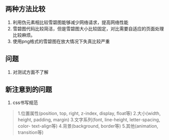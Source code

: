 ## 两种方法比较
1. 利用伪元素相比较雪碧图能够减少网络请求，提高网络性能
2. 雪碧图代码比较简洁，但是雪碧图大小比较固定，对比需要自适应的页面处理比较麻烦。
3. 使用png格式的雪碧图在放大情况下失真比较严重

## 问题
1. 对测试方面不了解

## 新注意到的问题

1. css书写规范
>1.位置属性(position, top, right, z-index, display, float等)
2.大小(width, height, padding, margin)
3.文字系列(font, line-height, letter-spacing, color- text-align等)
4.背景(background, border等)
5.其他(animation, transition等)

> 
